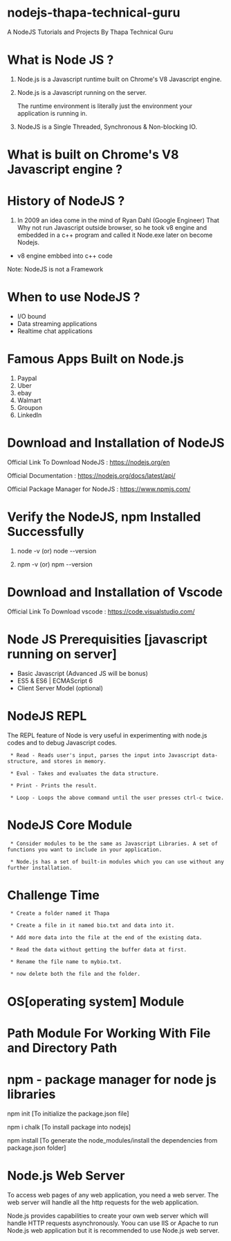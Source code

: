 # nodejs-thapa-technical-guru
A NodeJS Tutorials and Projects By Thapa Technical Guru

# What is Node JS ?

1. Node.js is a Javascript runtime built on Chrome's V8 Javascript engine.

2. Node.js is a Javascript running on the server.

   The runtime environment is literally just the environment your application is running in.

3. NodeJS is a Single Threaded, Synchronous & Non-blocking IO.


# What is built on Chrome's V8 Javascript engine ?

# History of NodeJS ?

 1. In 2009 an idea come in the mind of Ryan Dahl (Google Engineer) That Why not run Javascript outside browser, so he took v8 engine and embedded in a c++ program and called it Node.exe later on become Nodejs.

 * v8 engine embbed into c++ code

Note: NodeJS is not a Framework

# When to use NodeJS ?

* I/O bound
* Data streaming applications
* Realtime chat applications

# Famous Apps Built on Node.js

1. Paypal
2. Uber
3. ebay
4. Walmart
5. Groupon
6. LinkedIn


# Download and Installation of NodeJS

Official Link To Download NodeJS : https://nodejs.org/en

Official Documentation : https://nodejs.org/docs/latest/api/

Official Package Manager for NodeJS : https://www.npmjs.com/

# Verify the NodeJS, npm Installed Successfully

  1. node -v (or) node --version

  2. npm -v (or) npm --version

# Download and Installation of Vscode

Official Link To Download vscode : https://code.visualstudio.com/

# Node JS Prerequisities [javascript running on server]
 
  * Basic Javascript (Advanced JS will be bonus)
  * ES5 & ES6 | ECMAScript 6
  * Client Server Model (optional)

# NodeJS REPL

  The REPL feature of Node is very useful in experimenting with node.js codes and to debug Javascript codes.

     * Read - Reads user's input, parses the input into Javascript data-structure, and stores in memory.

     * Eval - Takes and evaluates the data structure.

     * Print - Prints the result.

     * Loop - Loops the above command until the user presses ctrl-c twice.

# NodeJS Core Module

     * Consider modules to be the same as Javascript Libraries. A set of functions you want to include in your application.

     * Node.js has a set of built-in modules which you can use without any further installation.
     
# Challenge Time

     * Create a folder named it Thapa
     
     * Create a file in it named bio.txt and data into it.
     
     * Add more data into the file at the end of the existing data.
     
     * Read the data without getting the buffer data at first.
     
     * Rename the file name to mybio.txt.
     
     * now delete both the file and the folder. 


# OS[operating system] Module


# Path Module For Working With File and Directory Path


# npm - package manager for node js libraries

  npm init [To initialize the package.json file]

  npm i chalk [To install package into nodejs]

  npm install [To generate the node_modules/install the dependencies from package.json folder]


 
# Node.js Web Server

To access web pages of any web application, you need a web server. The web server will handle all the http requests for the web application.

Node.js provides capabilities to create your own web server which will handle HTTP requests asynchronously. Yoou can use IIS or Apache to run Node.js web application but it is recommended to use Node.js web server.

